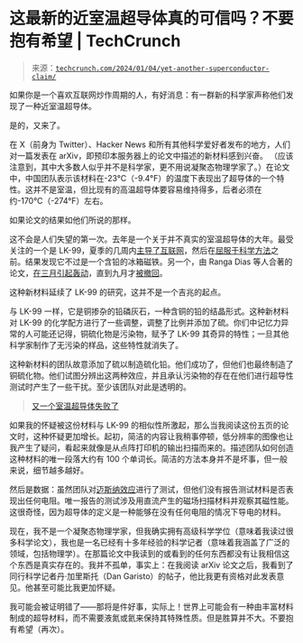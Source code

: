 <!--yml

category: 未分类

date: 2024-05-27 14:32:12

-->

# 这最新的近室温超导体真的可信吗？不要抱有希望 | TechCrunch

> 来源：[`techcrunch.com/2024/01/04/yet-another-superconductor-claim/`](https://techcrunch.com/2024/01/04/yet-another-superconductor-claim/)

如果你是一个喜欢互联网炒作周期的人，有好消息：有一群新的科学家声称他们发现了一种近室温超导体。

是的，又来了。

在 X（前身为 Twitter）、Hacker News 和所有其他科学爱好者发布的地方，人们对一篇发表在 arXiv，即预印本服务器上的论文中描述的新材料感到兴奋。 （应该注意到，其中大多数人似乎并不是科学家，更不用说凝聚态物理学家了。）在论文中，中国团队表示该材料在-23°C（-9.4°F）的温度下表现出了超导体的一个特性。这并不是室温，但比现有的高温超导体要容易维持得多，后者必须在约-170°C（-274°F）左右。

如果论文的结果如他们所说的那样。

这不会是人们失望的第一次。去年是一个关于并不真实的室温超导体的大年。最受关注的一个是 LK-99，夏季的几周内[主导了互联网](https://techcrunch.com/2023/08/02/room-temperature-superconductors/)，然后在[屈服于科学方法](https://techcrunch.com/2023/08/09/boo-no-room-temp-superconductor/)之前。结果发现它不过是一个含铅的冰箱磁铁。另一个，由 Ranga Dias 等人合著的论文，[在三月引起轰动](https://techcrunch.com/2023/03/17/unearthly-materials-superconductors-investors/)，直到九月才[被撤回](https://www.science.org/content/article/another-retraction-looms-embattled-physicist-behind-blockbuster-superconductivity)。

这种新材料延续了 LK-99 的研究，这并不是一个吉兆的起点。

与 LK-99 一样，它是铜掺杂的铅磷灰石，一种含铜的铅的结晶形式。这种新材料对 LK-99 的化学配方进行了一些调整，调整了比例并添加了硫。你们中记忆力异常的人可能还记得，铜硫化物是污染物，赋予了 LK-99 其奇异的特性；一旦其他科学家制作了无污染的样品，这些特性就消失了。

这种新材料的团队故意添加了硫以制造硫化铅。他们成功了，但他们也最终制造了铜硫化物。他们试图分辨出这两种效应，并且承认污染物的存在在他们进行超导性测试时产生了一些干扰。至少该团队对此是透明的。

> [又一个室温超导体失败了](https://techcrunch.com/2023/11/07/room-temperature-superconductor-false-claims/)

如果我的怀疑被这份材料与 LK-99 的相似性所激起，那么当我阅读这份五页的论文时，这种怀疑更加增长。起初，简洁的内容让我稍事停顿，低分辨率的图像也让我产生了疑问，看起来就像是从点阵打印机的输出扫描而来的。描述团队如何创造这种材料的唯一段落大约有 100 个单词长。简洁的方法本身并不是坏事，但一般来说，细节越多越好。

然后是数据：虽然团队对[迈斯纳效应](https://sciencedemonstrations.fas.harvard.edu/presentations/meissner-effect)进行了测试，但他们没有报告测试材料是否表现出任何电阻。唯一报告的测试涉及用直流产生的磁场扫描材料并观察其磁性能。这很奇怪，因为超导体的定义是一种能够在没有任何电阻的情况下导电的材料。

现在，我不是一个凝聚态物理学家，但我确实拥有高级科学学位（意味着我读过很多科学论文），我也是一名已经有十多年经验的科学记者（意味着我涵盖了广泛的领域，包括物理学）。在那篇论文中我读到的或看到的任何东西都没有让我相信这个东西是真实存在的。我并不孤单，事实上：在我阅读 arXiv 论文之后，我看到了同行科学记者丹·加里斯托（Dan Garisto）的帖子，他比我更有资格对此发表意见。他甚至可能比我更加怀疑。

我可能会被证明错了——那将是件好事，实际上！世界上可能会有一种由丰富材料制成的超导材料，而不需要液氮或氦来保持其特殊性质。但是胜算并不大。不要抱有希望（再次）。
